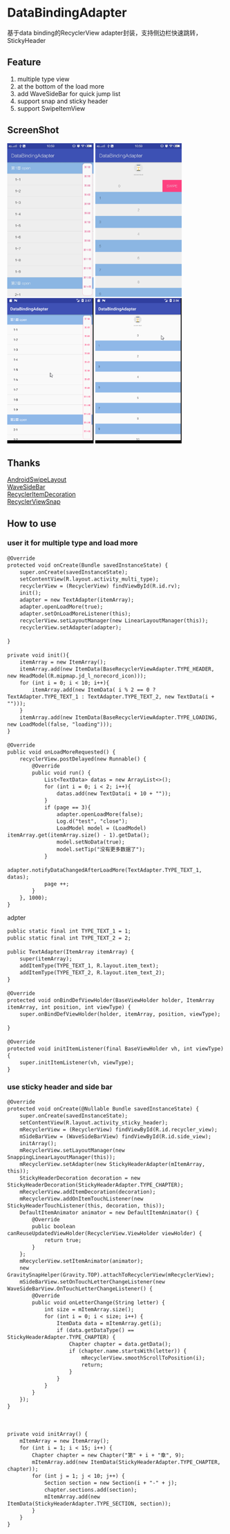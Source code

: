 # DataBindingAdapter
基于data binding的RecyclerView adapter封装，支持侧边栏快速跳转，StickyHeader

## Feature ##
1. multiple type view
2. at the bottom of the load more
3. add WaveSideBar for quick jump list
4. support snap and sticky header
5. support SwipeItemView

## ScreenShot ##
<img src="screenshot/sticky_header.jpg" width=200></img> <img src="screenshot/multi_type.jpg" width=200></img> <img src="screenshot/side.gif" width=200 ></img> <img src="screenshot/swipe.gif" width=200 ></img>

## Thanks ##
[AndroidSwipeLayout](https://github.com/daimajia/AndroidSwipeLayout)  
[WaveSideBar](https://github.com/Solartisan/WaveSideBar)  
[RecyclerItemDecoration](https://github.com/dinuscxj/RecyclerItemDecoration)  
[RecyclerViewSnap](https://github.com/rubensousa/RecyclerViewSnap)

## How to use ##

### user it for multiple type and load more ###
    @Override
    protected void onCreate(Bundle savedInstanceState) {
        super.onCreate(savedInstanceState);
        setContentView(R.layout.activity_multi_type);
        recyclerView = (RecyclerView) findViewById(R.id.rv);
        init();
        adapter = new TextAdapter(itemArray);
        adapter.openLoadMore(true);
        adapter.setOnLoadMoreListener(this);
        recyclerView.setLayoutManager(new LinearLayoutManager(this));
        recyclerView.setAdapter(adapter);

    }

    private void init(){
        itemArray = new ItemArray();
        itemArray.add(new ItemData(BaseRecyclerViewAdapter.TYPE_HEADER, new HeadModel(R.mipmap.jd_l_norecord_icon)));
        for (int i = 0; i < 10; i++){
            itemArray.add(new ItemData( i % 2 == 0 ? TextAdapter.TYPE_TEXT_1 : TextAdapter.TYPE_TEXT_2, new TextData(i + "")));
        }
        itemArray.add(new ItemData(BaseRecyclerViewAdapter.TYPE_LOADING, new LoadModel(false, "loading")));
    }

    @Override
    public void onLoadMoreRequested() {
        recyclerView.postDelayed(new Runnable() {
            @Override
            public void run() {
                List<TextData> datas = new ArrayList<>();
                for (int i = 0; i < 2; i++){
                    datas.add(new TextData(i + 10 + ""));
                }
                if (page == 3){
                    adapter.openLoadMore(false);
                    Log.d("test", "close");
                    LoadModel model = (LoadModel) itemArray.get(itemArray.size() - 1).getData();
                    model.setNoData(true);
                    model.setTip("没有更多数据了");
                }
                adapter.notifyDataChangedAfterLoadMore(TextAdapter.TYPE_TEXT_1, datas);
                page ++;
            }
        }, 1000);
    }
  
adpter  

    public static final int TYPE_TEXT_1 = 1;
    public static final int TYPE_TEXT_2 = 2;

    public TextAdapter(ItemArray itemArray) {
        super(itemArray);
        addItemType(TYPE_TEXT_1, R.layout.item_text);
        addItemType(TYPE_TEXT_2, R.layout.item_text_2);
    }

    @Override
    protected void onBindDefViewHolder(BaseViewHolder holder, ItemArray itemArray, int position, int viewType) {
        super.onBindDefViewHolder(holder, itemArray, position, viewType);
        
    }

    @Override
    protected void initItemListener(final BaseViewHolder vh, int viewType) {
        super.initItemListener(vh, viewType);
    }

### use sticky header and side bar ###
    @Override
    protected void onCreate(@Nullable Bundle savedInstanceState) {
        super.onCreate(savedInstanceState);
        setContentView(R.layout.activity_sticky_header);
        mRecyclerView = (RecyclerView) findViewById(R.id.recycler_view);
        mSideBarView = (WaveSideBarView) findViewById(R.id.side_view);
        initArray();
        mRecyclerView.setLayoutManager(new SnappingLinearLayoutManager(this));
        mRecyclerView.setAdapter(new StickyHeaderAdapter(mItemArray, this));
        StickyHeaderDecoration decoration = new StickyHeaderDecoration(StickyHeaderAdapter.TYPE_CHAPTER);
        mRecyclerView.addItemDecoration(decoration);
        mRecyclerView.addOnItemTouchListener(new StickyHeaderTouchListener(this, decoration, this));
        DefaultItemAnimator animator = new DefaultItemAnimator() {
            @Override
            public boolean canReuseUpdatedViewHolder(RecyclerView.ViewHolder viewHolder) {
                return true;
            }
        };
        mRecyclerView.setItemAnimator(animator);
        new GravitySnapHelper(Gravity.TOP).attachToRecyclerView(mRecyclerView);
        mSideBarView.setOnTouchLetterChangeListener(new WaveSideBarView.OnTouchLetterChangeListener() {
            @Override
            public void onLetterChange(String letter) {
                int size = mItemArray.size();
                for (int i = 0; i < size; i++) {
                    ItemData data = mItemArray.get(i);
                    if (data.getDataType() == StickyHeaderAdapter.TYPE_CHAPTER) {
                        Chapter chapter = data.getData();
                        if (chapter.name.startsWith(letter)) {
                            mRecyclerView.smoothScrollToPosition(i);
                            return;
                        }
                    }
                }
            }
        });
    }



    private void initArray() {
        mItemArray = new ItemArray();
        for (int i = 1; i < 15; i++) {
            Chapter chapter = new Chapter("第" + i + "章", 9);
            mItemArray.add(new ItemData(StickyHeaderAdapter.TYPE_CHAPTER, chapter));
            for (int j = 1; j < 10; j++) {
                Section section = new Section(i + "-" + j);
                chapter.sections.add(section);
                mItemArray.add(new ItemData(StickyHeaderAdapter.TYPE_SECTION, section));
            }
        }
    }
